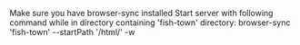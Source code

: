 Make sure you have browser-sync installed
Start server with following command while in directory containing 'fish-town' directory:
browser-sync 'fish-town' --startPath '/html/' -w
